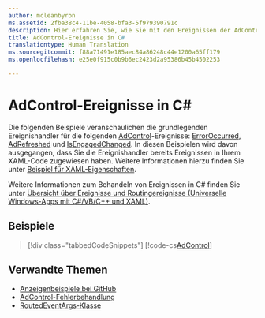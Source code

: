 ```yaml
---
author: mcleanbyron
ms.assetid: 2fba38c4-11be-4058-bfa3-5f979390791c
description: Hier erfahren Sie, wie Sie mit den Ereignissen der AdControl-Klasse umgehen.
title: AdControl-Ereignisse in C#
translationtype: Human Translation
ms.sourcegitcommit: f88a71491e185aec84a86248c44e1200a65ff179
ms.openlocfilehash: e25e0f915c0b9b6ec2423d2a95386b45b4502253

---
```


# <a name="adcontrol-events-in-c"></a>AdControl-Ereignisse in C\# #  


Die folgenden Beispiele veranschaulichen die grundlegenden Ereignishandler für die folgenden [AdControl](https://msdn.microsoft.com/library/windows/apps/microsoft.advertising.winrt.ui.adcontrol.aspx)-Ereignisse: [ErrorOccurred](https://msdn.microsoft.com/library/windows/apps/xaml/microsoft.advertising.winrt.ui.adcontrol.erroroccurred.aspx), [AdRefreshed](https://msdn.microsoft.com/library/windows/apps/xaml/microsoft.advertising.winrt.ui.adcontrol.adrefreshed.aspx) und [IsEngagedChanged](https://msdn.microsoft.com/library/windows/apps/xaml/microsoft.advertising.winrt.ui.adcontrol.isengagedchanged.aspx). In diesen Beispielen wird davon ausgegangen, dass Sie die Ereignishandler bereits Ereignissen in Ihrem XAML-Code zugewiesen haben. Weitere Informationen hierzu finden Sie unter [Beispiel für XAML-Eigenschaften](xaml-properties-example.md).

Weitere Informationen zum Behandeln von Ereignissen in C# finden Sie unter [Übersicht über Ereignisse und Routingereignisse (Universelle Windows-Apps mit C#/VB/C++ und XAML)](http://msdn.microsoft.com/library/windows/apps/hh758286).

## <a name="examples"></a>Beispiele

> [!div class="tabbedCodeSnippets"]
[!code-cs[AdControl](./code/AdvertisingSamples/AdControlSamples/cs/MainPage.xaml.cs#EventHandlers)]

## <a name="related-topics"></a>Verwandte Themen

* [Anzeigenbeispiele bei GitHub](http://aka.ms/githubads)
* [AdControl-Fehlerbehandlung](adcontrol-error-handling.md)
* [RoutedEventArgs-Klasse](http://msdn.microsoft.com/library/system.windows.routedeventargs.aspx)

 

 



<!--HONumber=Dec16_HO2-->


